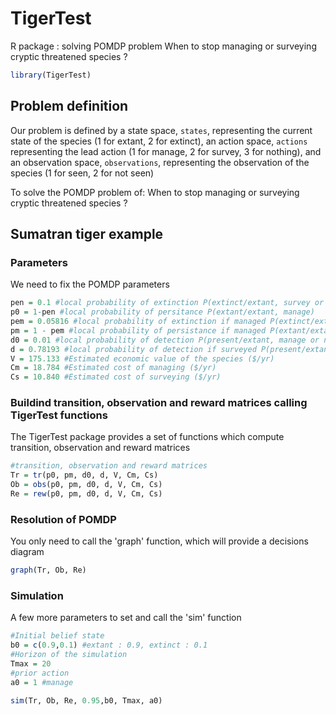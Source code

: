 # TigerTest
R package : solving POMDP problem When to stop managing or surveying cryptic threatened species ?

``` r
library(TigerTest)
```

## Problem definition

Our problem is defined by a state space, `states`, representing the 
current state of the species (1 for extant, 2 for extinct), an action space, `actions`
representing the lead action (1 for manage, 2 for survey, 3 for nothing), and an observation 
space, `observations`, representing the observation of the species (1 for seen, 2 for not seen)

To solve the POMDP problem of: When to stop managing or surveying cryptic threatened species ?

## Sumatran tiger example
### Parameters
We need to fix the POMDP parameters
``` r
pen = 0.1 #local probability of extinction P(extinct/extant, survey or nothing)
p0 = 1-pen #local probability of persitance P(extant/extant, manage)
pem = 0.05816 #local probability of extinction if managed P(extinct/extant, manage)
pm = 1 - pem #local probability of persistance if managed P(extant/extant, manage)
d0 = 0.01 #local probability of detection P(present/extant, manage or nothing)
d = 0.78193 #local probability of detection if surveyed P(present/extant, survey)
V = 175.133 #Estimated economic value of the species ($/yr)
Cm = 18.784 #Estimated cost of managing ($/yr)
Cs = 10.840 #Estimated cost of surveying ($/yr)
```
### Buildind transition, observation and reward matrices calling TigerTest functions
The TigerTest package provides a set of functions which compute transition, observation and reward matrices
``` r
#transition, observation and reward matrices
Tr = tr(p0, pm, d0, d, V, Cm, Cs)
Ob = obs(p0, pm, d0, d, V, Cm, Cs)
Re = rew(p0, pm, d0, d, V, Cm, Cs)
```
### Resolution of POMDP
You only need to call the 'graph' function, which will provide a decisions diagram
``` r
graph(Tr, Ob, Re) 
```

### Simulation
A few more parameters to set and call the 'sim' function
``` r
#Initial belief state
b0 = c(0.9,0.1) #extant : 0.9, extinct : 0.1
#Horizon of the simulation
Tmax = 20
#prior action
a0 = 1 #manage

sim(Tr, Ob, Re, 0.95,b0, Tmax, a0)
```
